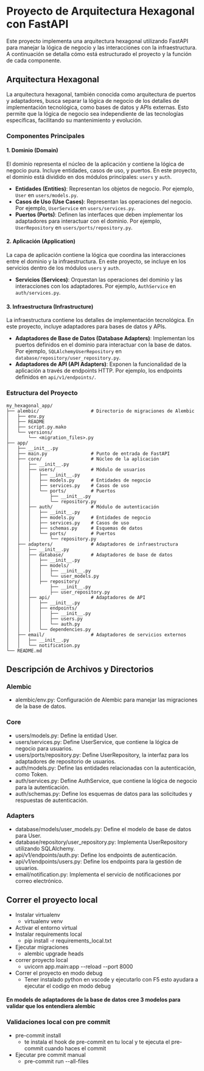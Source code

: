 # Proyecto de Arquitectura Hexagonal con FastAPI

Este proyecto implementa una arquitectura hexagonal utilizando FastAPI para manejar la lógica de negocio y las interacciones con la infraestructura. A continuación se detalla cómo está estructurado el proyecto y la función de cada componente.

## Arquitectura Hexagonal

La arquitectura hexagonal, también conocida como arquitectura de puertos y adaptadores, busca separar la lógica de negocio de los detalles de implementación tecnológica, como bases de datos y APIs externas. Esto permite que la lógica de negocio sea independiente de las tecnologías específicas, facilitando su mantenimiento y evolución.

### Componentes Principales

#### 1. Dominio (Domain)

El dominio representa el núcleo de la aplicación y contiene la lógica de negocio pura. Incluye entidades, casos de uso, y puertos. En este proyecto, el dominio está dividido en dos módulos principales: `users` y `auth`.

- **Entidades (Entities)**: Representan los objetos de negocio. Por ejemplo, `User` en `users/models.py`.
- **Casos de Uso (Use Cases)**: Representan las operaciones del negocio. Por ejemplo, `UserService` en `users/services.py`.
- **Puertos (Ports)**: Definen las interfaces que deben implementar los adaptadores para interactuar con el dominio. Por ejemplo, `UserRepository` en `users/ports/repository.py`.

#### 2. Aplicación (Application)

La capa de aplicación contiene la lógica que coordina las interacciones entre el dominio y la infraestructura. En este proyecto, se incluye en los servicios dentro de los módulos `users` y `auth`.

- **Servicios (Services)**: Orquestan las operaciones del dominio y las interacciones con los adaptadores. Por ejemplo, `AuthService` en `auth/services.py`.

#### 3. Infraestructura (Infrastructure)

La infraestructura contiene los detalles de implementación tecnológica. En este proyecto, incluye adaptadores para bases de datos y APIs.

- **Adaptadores de Base de Datos (Database Adapters)**: Implementan los puertos definidos en el dominio para interactuar con la base de datos. Por ejemplo, `SQLAlchemyUserRepository` en `database/repository/user_repository.py`.
- **Adaptadores de API (API Adapters)**: Exponen la funcionalidad de la aplicación a través de endpoints HTTP. Por ejemplo, los endpoints definidos en `api/v1/endpoints/`.

### Estructura del Proyecto

```plaintext
my_hexagonal_app/
├── alembic/                   # Directorio de migraciones de Alembic
│   ├── env.py
│   ├── README
│   ├── script.py.mako
│   └── versions/
│       └── <migration_files>.py
├── app/
│   ├── __init__.py
│   ├── main.py                # Punto de entrada de FastAPI
│   ├── core/                  # Núcleo de la aplicación
│   │   ├── __init__.py
│   │   ├── users/             # Módulo de usuarios
│   │   │   ├── __init__.py
│   │   │   ├── models.py      # Entidades de negocio
│   │   │   ├── services.py    # Casos de uso
│   │   │   └── ports/         # Puertos
│   │   │       ├── __init__.py
│   │   │       └── repository.py
│   │   ├── auth/              # Módulo de autenticación
│   │   │   ├── __init__.py
│   │   │   ├── models.py      # Entidades de negocio
│   │   │   ├── services.py    # Casos de uso
│   │   │   ├── schemas.py     # Esquemas de datos
│   │   │   └── ports/         # Puertos
│   │   │       └── repository.py
│   ├── adapters/              # Adaptadores de infraestructura
│   │   ├── __init__.py
│   │   ├── database/          # Adaptadores de base de datos
│   │   │   ├── __init__.py
│   │   │   ├── models/
│   │   │   │   ├── __init__.py
│   │   │   │   └── user_models.py
│   │   │   ├── repository/
│   │   │       ├── __init__.py
│   │   │       ├── user_repository.py
│   │   ├── api/               # Adaptadores de API
│   │   │   ├── __init__.py
│   │   │   ├── endpoints/
│   │   │   │   ├── __init__.py
│   │   │   │   ├── users.py
│   │   │   │   └── auth.py
│   │   │   └── dependencies.py
│   ├── email/                 # Adaptadores de servicios externos
│   │   ├── __init__.py
│   │   └── notification.py
└── README.md
``` 

## Descripción de Archivos y Directorios
### Alembic
- alembic/env.py: Configuración de Alembic para manejar las migraciones de la base de datos.

### Core
- users/models.py: Define la entidad User.
- users/services.py: Define UserService, que contiene la lógica de negocio para usuarios.
- users/ports/repository.py: Define UserRepository, la interfaz para los adaptadores de repositorio de usuarios.
- auth/models.py: Define las entidades relacionadas con la autenticación, como Token.
- auth/services.py: Define AuthService, que contiene la lógica de negocio para la autenticación.
- auth/schemas.py: Define los esquemas de datos para las solicitudes y respuestas de autenticación.

### Adapters
- database/models/user_models.py: Define el modelo de base de datos para User.
- database/repository/user_repository.py: Implementa UserRepository utilizando SQLAlchemy.
- api/v1/endpoints/auth.py: Define los endpoints de autenticación.
- api/v1/endpoints/users.py: Define los endpoints para la gestión de usuarios.
- email/notification.py: Implementa el servicio de notificaciones por correo electrónico.

## Correr el proyecto local
- Instalar virtualenv
    - virtualenv venv
- Activar el entorno virtual
- Instalar requirements local
    - pip install -r requirements_local.txt
- Ejecutar migraciones
    - alembic upgrade heads
- correr proyecto local
    - uvicorn app.main:app --reload --port 8000
- Correr el proyecto en modo debug
    - Tener instalado python en vscode y ejecutarlo con F5 esto ayudara a ejecutar el codigo en modo debug
#### En models de adaptadores de la base de datos cree 3 modelos para validar que los entendiera alembic

### Validaciones local con pre commit
- pre-commit install
    - te instala el hook de pre-commit en tu local y te ejecuta el pre-commit cuando haces el commit
- Ejecutar pre commit manual
    - pre-commit run --all-files
